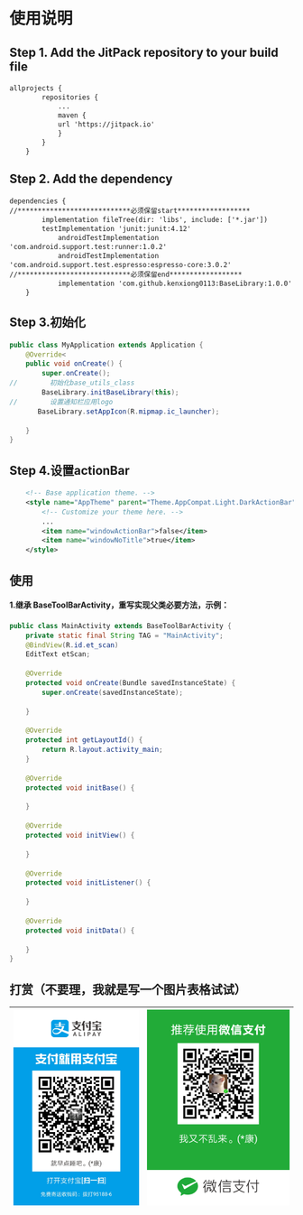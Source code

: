 
使用说明
====
## Step 1. Add the JitPack repository to your build file
``` Gradle
allprojects {
		repositories {
			...
			maven { 
			url 'https://jitpack.io'
			}
		}
	}
```
## Step 2. Add the dependency	
``` Gradle
dependencies {
//****************************必须保留start******************
		implementation fileTree(dir: 'libs', include: ['*.jar'])
   		testImplementation 'junit:junit:4.12'
    		androidTestImplementation 'com.android.support.test:runner:1.0.2'
    		androidTestImplementation 'com.android.support.test.espresso:espresso-core:3.0.2'
//****************************必须保留end******************
	        implementation 'com.github.kenxiong0113:BaseLibrary:1.0.0'
	}
```
## Step 3.初始化
``` Java
public class MyApplication extends Application {
    @Override<
    public void onCreate() {
        super.onCreate();
//        初始化base_utils_class
        BaseLibrary.initBaseLibrary(this);
//        设置通知栏应用logo
       BaseLibrary.setAppIcon(R.mipmap.ic_launcher);

    }
}
```
## Step 4.设置actionBar
``` Xml
    <!-- Base application theme. -->
    <style name="AppTheme" parent="Theme.AppCompat.Light.DarkActionBar">
        <!-- Customize your theme here. -->
        ...
      	<item name="windowActionBar">false</item>
        <item name="windowNoTitle">true</item>
    </style>
```

## 使用
#### 1.继承 BaseToolBarActivity，重写实现父类必要方法，示例：

``` Java
public class MainActivity extends BaseToolBarActivity {
    private static final String TAG = "MainActivity";
    @BindView(R.id.et_scan)
    EditText etScan;

    @Override
    protected void onCreate(Bundle savedInstanceState) {
        super.onCreate(savedInstanceState);

    }

    @Override
    protected int getLayoutId() {
        return R.layout.activity_main;
    }

    @Override
    protected void initBase() {

    }

    @Override
    protected void initView() {

    }

    @Override
    protected void initListener() {
       
    }

    @Override
    protected void initData() {

    }
}
```
## 打赏（不要理，我就是写一个图片表格试试）
| ![](https://github.com/kenxiong0113/BaseLibrary/blob/master/img/ZhiFuBao.jpg)|![](https://github.com/kenxiong0113/BaseLibrary/blob/master/img/weichat.png)|
--------- | -------------





